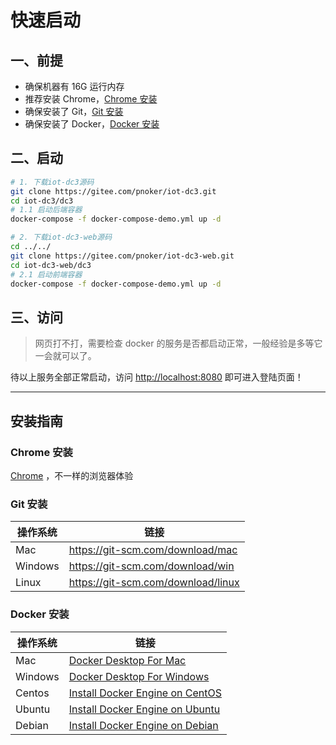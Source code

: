 # 快速启动

## 一、前提

-   确保机器有 16G 运行内存
-   推荐安装 Chrome，[Chrome 安装](#chrome安装)
-   确保安装了 Git，[Git 安装](#git安装)
-   确保安装了 Docker，[Docker 安装](#docker安装)

## 二、启动

```bash
# 1. 下载iot-dc3源码
git clone https://gitee.com/pnoker/iot-dc3.git
cd iot-dc3/dc3
# 1.1 启动后端容器
docker-compose -f docker-compose-demo.yml up -d

# 2. 下载iot-dc3-web源码
cd ../../
git clone https://gitee.com/pnoker/iot-dc3-web.git
cd iot-dc3-web/dc3
# 2.1 启动前端容器
docker-compose -f docker-compose-demo.yml up -d

```

## 三、访问

> 网页打不打，需要检查 docker 的服务是否都启动正常，一般经验是多等它一会就可以了。

待以上服务全部正常启动，访问 [http://localhost:8080](http://localhost:8080) 即可进入登陆页面！

---

## 安装指南

### Chrome 安装

[Chrome](https://www.google.com/chrome/) ，不一样的浏览器体验

### Git 安装

| 操作系统 | 链接                               |
| -------- | ---------------------------------- |
| Mac      | https://git-scm.com/download/mac   |
| Windows  | https://git-scm.com/download/win   |
| Linux    | https://git-scm.com/download/linux |

### Docker 安装

| 操作系统 | 链接                                                                                                |
| -------- | --------------------------------------------------------------------------------------------------- |
| Mac      | [Docker Desktop For Mac](https://download.docker.com/mac/edge/Docker.dmg)                           |
| Windows  | [Docker Desktop For Windows](https://download.docker.com/win/edge/Docker%20Desktop%20Installer.exe) |
| Centos   | [Install Docker Engine on CentOS](https://docs.docker.com/engine/install/centos/)                   |
| Ubuntu   | [Install Docker Engine on Ubuntu](https://docs.docker.com/engine/install/ubuntu/)                   |
| Debian   | [Install Docker Engine on Debian](https://docs.docker.com/engine/install/debian/)                   |
